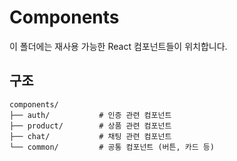 # Components

이 폴더에는 재사용 가능한 React 컴포넌트들이 위치합니다.

## 구조

```
components/
├── auth/           # 인증 관련 컴포넌트
├── product/        # 상품 관련 컴포넌트
├── chat/           # 채팅 관련 컴포넌트
└── common/         # 공통 컴포넌트 (버튼, 카드 등)
```

